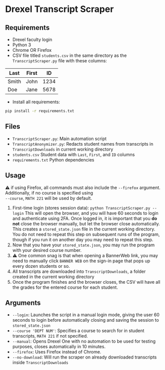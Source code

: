 # Drexel Transcript Scraper

## Requirements
- Drexel faculty login
- Python 3
- Chrome OR Firefox
- CSV file titled `students.csv` in the same directory as the `TranscriptScraper.py` file with these columns:

| Last | First | ID |
|----------|-----------|----|
| Smith    | John      | 1234 |
| Doe      | Jane      | 5678 |

- Install all requirements:
```bash
pip install -r requirements.txt
```
## Files
- `TranscriptScraper.py`: Main automation script
- `TranscriptAnonymizer.py`: Redacts student names from transcripts in `TranscriptDownloads` in current working directory
- `students.csv` Student data with `Last`, `First`, and `ID` columns
- `requirements.txt` Python dependencies

## Usage
⚠️ if using Firefox, all commands must also include the `--firefox` argument.\
Additionally, if no course is specified using\
`--course`, `MATH 221` will be used by default.
1. First-time login (stores session data):
`python TranscriptScraper.py --login`
This will open the browser, and you will have 60 seconds to login and authenticate using 2FA. Once logged in, it is important
that you **do not** close the browser manually, but let the browser close automatically. This creates a `stored_state.json`
file in the current working directory. You do not need to repeat this step on subsequent runs of the program, though if you
run it on another day you may need to repeat this step.
2. Now that you have your `stored_state.json`, you may run the program with your desired course number.
3. ⚠️ One common snag is that when opening a BannerWeb link, you may need to manually click `BANNER WEB` on the sign-in page
that pops up every dozen students or so.
4. All transcripts are downloaded into `TranscriptDownloads`, a folder created in the current working directory
5. Once the program finishes and the browser closes, the CSV will have all the grades for the entered course for each student.

## Arguments
- `--login`: Launches the script in a manual login mode, giving the user 60 seconds to login before automatically closing
and saving the session to `stored_state.json`
- `--course 'DEPT NUM'`: Specifies a course to search for in student transcripts, `MATH 221` if not specified.
- `--manual`: Opens Drexel One with no automation to be used for testing purposes, closes automatically in 10 minutes.
- `--firefox`: Uses Firefox instead of Chrome.
- `--no-download`: Will run the scraper on already downloaded transcripts inside `TranscriptDownloads`

